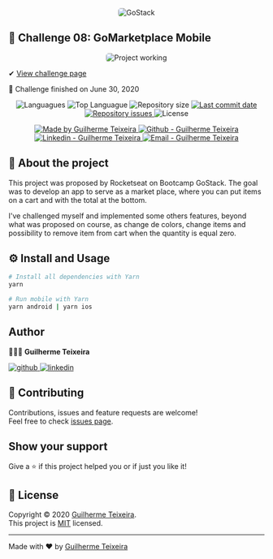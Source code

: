 <p align="center">
    <img alt="GoStack" src="https://ap.imagensbrasil.org/images/2020/04/09/banner-bootcamp-gostack-11.png" style="border-radius:5px;"/>
</p>

## :rocket: Challenge 08: GoMarketplace Mobile

<p align="center">
<img alt="Project working" src="https://media.giphy.com/media/VgNN1vAN0yq2v15BmL/giphy.gif" style="border-radius:5px;"/>
</p>

✔ [View challenge page](https://github.com/Rocketseat/bootcamp-gostack-desafios/tree/master/desafio-fundamentos-react-native)

🏁 Challenge finished on June 30, 2020

<p align="center">
  <img alt="Languagues" src="https://img.shields.io/github/languages/count/guitexa/bootcamp-gostack-challenge-08">
  <img alt="Top Languague" src="https://img.shields.io/github/languages/top/guitexa/bootcamp-gostack-challenge-08">
  <img alt="Repository size" src="https://img.shields.io/github/repo-size/guitexa/bootcamp-gostack-challenge-08">
  <a href="https://github.com/guitexa/bootcamp-gostack-challenge-08/commits/master">
    <img alt="Last commit date" src="https://img.shields.io/github/last-commit/guitexa/bootcamp-gostack-challenge-08">
  </a>
   <a href="https://github.com/guitexa/bootcamp-gostack-challenge-08/issues">
    <img alt="Repository issues" src="https://img.shields.io/github/issues/guitexa/bootcamp-gostack-challenge-08">
  </a>
  <img alt="License" src="https://img.shields.io/github/license/guitexa/bootcamp-gostack-challenge-08">
</p>

<p align="center">

  <a href="https://github.com/guitexa" target="_blank">
    <img alt="Made by Guilherme Teixeira" src="https://img.shields.io/badge/made%20by-Guilherme_Teixeira-informational">
  </a>
  <a href="https://github.com/guitexa" target="_blank" >
    <img alt="Github - Guilherme Teixeira" src="https://img.shields.io/badge/Github--%23F8952D?style=social&logo=github">
  </a>
  <a href="https://www.linkedin.com/in/guitexa/" target="_blank" >
    <img alt="Linkedin - Guilherme Teixeira" src="https://img.shields.io/badge/Linkedin--%23F8952D?style=social&logo=linkedin">
  </a>
  <a href="mailto:guilhermetexa@outlook.com" target="_blank" >
    <img alt="Email - Guilherme Teixeira" src="https://img.shields.io/badge/Email--%23F8952D?style=social&logo=gmail">
  </a>

</p>

## 📜 About the project

This project was proposed by Rocketseat on Bootcamp GoStack. The goal was to develop an app to serve as a market place, where you can put items on a cart and with the total at the bottom.

I've challenged myself and implemented some others features, beyond what was proposed on course, as change de colors, change items and possibility to remove item from cart when the quantity is equal zero.

## ⚙️ Install and Usage

```sh
# Install all dependencies with Yarn
yarn

# Run mobile with Yarn
yarn android | yarn ios
```

## Author

🙋🏻‍♂️ **Guilherme Teixeira**

[![github](http://ap.imagensbrasil.org/images/2018/12/10/github-logo-1.png) ](https://github.com/guitexa)
[![linkedin](http://ap.imagensbrasil.org/images/2018/12/10/linkedin-1.png)](https://www.linkedin.com/in/guitexa/)

## 🤝 Contributing

Contributions, issues and feature requests are welcome!<br />Feel free to check [issues page](https://github.com/guitexa/bootcamp-gostack-challenge-08/issues).

## Show your support

Give a ⭐️ if this project helped you or if just you like it!

## 📝 License

Copyright © 2020 [Guilherme Teixeira](https://github.com/guitexa).<br />
This project is [MIT](https://github.com/guitexa/bootcamp-gostack-challenge-08/blob/master/LICENSE.txt) licensed.

---

Made with :heart: by [Guilherme Teixeira](https://github.com/guitexa)
